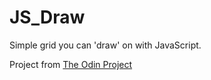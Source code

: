 # JS_Draw
Simple grid you can 'draw' on with JavaScript.

Project from <a href="http://www.theodinproject.com/web-development-101/javascript-and-jquery">The Odin Project</a>
